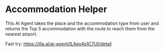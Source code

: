 # Accommodation Helper

This AI Agent takes the place and the accommodation type from user and returns the Top 5 accommodation with the route to reach them from the nearest airport.

Fast try: https://illa.ai/ai-agent/ILAex4p1C7UI/detail
